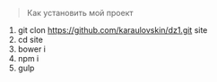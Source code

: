 > Как установить мой проект

1. git clon https://github.com/karaulovskin/dz1.git site
2. cd site
3. bower i
4. npm i
5. gulp